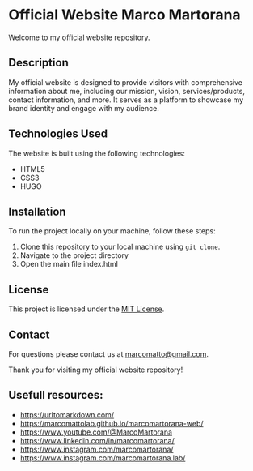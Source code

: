 # Official Website Marco Martorana

Welcome to my official website repository.

## Description

My official website is designed to provide visitors with comprehensive information about me, including our mission, vision, services/products, contact information, and more. 
It serves as a platform to showcase my brand identity and engage with my audience.


## Technologies Used

The website is built using the following technologies:

- HTML5
- CSS3
- HUGO

## Installation

To run the project locally on your machine, follow these steps:

1. Clone this repository to your local machine using `git clone`.
2. Navigate to the project directory
3. Open the main file index.html

## License

This project is licensed under the [MIT License](LICENSE).

## Contact

For questions please contact us at [marcomatto@gmail.com](mailto:marcomatto@gmail).

Thank you for visiting my official website repository!


## Usefull resources:
- https://urltomarkdown.com/
- https://marcomattolab.github.io/marcomartorana-web/
- https://www.youtube.com/@MarcoMartorana
- https://www.linkedin.com/in/marcomartorana/
- https://www.instagram.com/marcomartorana/
- https://www.instagram.com/marcomartorana.lab/

